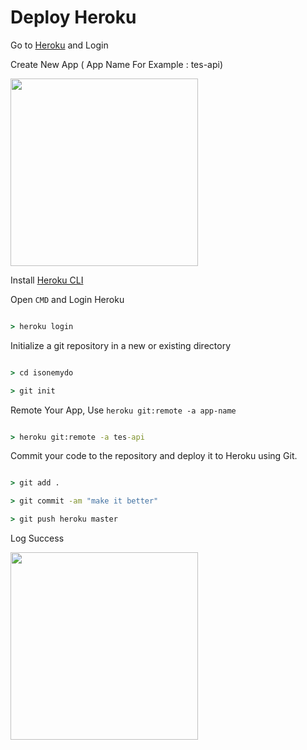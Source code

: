 # Deploy Heroku

Go to [Heroku](https://heroku.com) and Login

Create New App ( App Name For Example : tes-api)

<img src="https://i.postimg.cc/Z5T8Btw2/newapp.png" width="300">

Install [Heroku CLI](https://devcenter.heroku.com/articles/heroku-cli)

Open `CMD` and Login Heroku

```cmd

> heroku login

```

Initialize a git repository in a new or existing directory

```cmd

> cd isonemydo

> git init

```

Remote Your App, Use `heroku git:remote -a app-name`

```cmd

> heroku git:remote -a tes-api

```

Commit your code to the repository and deploy it to Heroku using Git.

```cmd

> git add .

> git commit -am "make it better"

> git push heroku master

```

Log Success

<img src="https://i.postimg.cc/j5bzy0NP/deploy.png" width="300">

